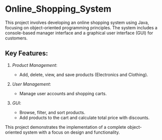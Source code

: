 # Online_Shopping_System

This project involves developing an online shopping system using Java, focusing on object-oriented programming principles. The system includes a console-based manager interface and a graphical user interface (GUI) for customers.

## Key Features:
1. *Product Management*:
   - Add, delete, view, and save products (Electronics and Clothing).

2. *User Management*:
   - Manage user accounts and shopping carts.

3. *GUI*:
   - Browse, filter, and sort products.
   - Add products to the cart and calculate total price with discounts.
   
This project demonstrates the implementation of a complete object-oriented system with a focus on design and functionality.